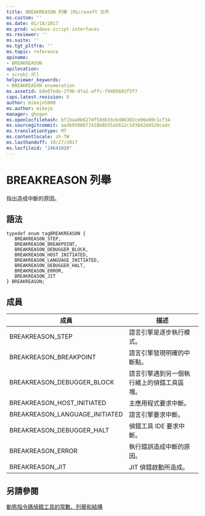 ```yaml
---
title: BREAKREASON 列舉 |Microsoft 文件
ms.custom: ''
ms.date: 01/18/2017
ms.prod: windows-script-interfaces
ms.reviewer: ''
ms.suite: ''
ms.tgt_pltfrm: ''
ms.topic: reference
apiname:
- BREAKREASON
apilocation:
- scrobj.dll
helpviewer_keywords:
- BREAKREASON enumeration
ms.assetid: bde07ede-2f9b-4fa2-affc-f9405683f5f7
caps.latest.revision: 8
author: mikejo5000
ms.author: mikejo
manager: ghogen
ms.openlocfilehash: bf1baa8b627df50db33cbd86302ce06e80c1cf34
ms.sourcegitcommit: aadb9588877418b8b55a5612c1d3842d4520ca4c
ms.translationtype: MT
ms.contentlocale: zh-TW
ms.lasthandoff: 10/27/2017
ms.locfileid: "24641018"
---
```

# <a name="breakreason-enumeration"></a>BREAKREASON 列舉
指出造成中斷的原因。  
  
## <a name="syntax"></a>語法  
  
```  
typedef enum tagBREAKREASON {  
   BREAKREASON_STEP,  
   BREAKREASON_BREAKPOINT,  
   BREAKREASON_DEBUGGER_BLOCK,  
   BREAKREASON_HOST_INITIATED,  
   BREAKREASON_LANGUAGE_INITIATED,  
   BREAKREASON_DEBUGGER_HALT,  
   BREAKREASON_ERROR,  
   BREAKREASON_JIT  
} BREAKREASON;  
```  
  
## <a name="members"></a>成員  
  
|成員|描述|  
|------------|-----------------|  
|BREAKREASON_STEP|語言引擎是逐步執行模式。|  
|BREAKREASON_BREAKPOINT|語言引擎發現明確的中斷點。|  
|BREAKREASON_DEBUGGER_BLOCK|語言引擎遇到另一個執行緒上的偵錯工具區塊。|  
|BREAKREASON_HOST_INITIATED|主應用程式要求中斷。|  
|BREAKREASON_LANGUAGE_INITIATED|語言引擎要求中斷。|  
|BREAKREASON_DEBUGGER_HALT|偵錯工具 IDE 要求中斷。|  
|BREAKREASON_ERROR|執行錯誤造成中斷的原因。|  
|BREAKREASON_JIT|JIT 偵錯啟動所造成。|  
  
## <a name="see-also"></a>另請參閱  
 [動態指令碼偵錯工具的常數、列舉和結構](../../winscript/reference/active-script-debugger-constants-enumerations-and-structures.md)